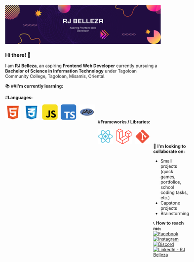
<img src="banner.png">

### Hi there! 👋

I am **RJ Belleza**, an aspiring **Frontend Web Developer** currently pursuing a **Bachelor of Science in Information Technology** under Tagoloan Community College, Tagoloan, Misamis, Oriental.  

📚 ##**I'm currently learning:**

#**Languages:**
<div style="display: flex; gap: 10px;">
<img src="html.png" width="50" height="50">
    <img src="css.png" width="50" height="50">
    <img src="js.png" width="50" height="50">
    <img src="typescript.png" width="50" height="50">
    <img src="php.png" width="50" height="50">
<div><br><br>

#**Frameworks / Libraries:**
<div style="display: flex; gap: 10px;">
    <img src="react.png" width="50" height="50">
    <img src="laravel.png" width="50" height="50">
    <img src="git.png" width="50" height="50">
<div><br><br>
  
💪 **I'm looking to collaborate on:**
- Small projects (quick games, portfolios, school coding tasks, etc.)
- Capstone projects
- Brainstorming  
  

📞 **How to reach me:**<br>
[![Facebook](https://img.shields.io/badge/Facebook-%231877F2.svg?style=for-the-badge&logo=Facebook&logoColor=white)](https://www.facebook.com/belleza.rj.b)
[![Instagram](https://img.shields.io/badge/Instagram-%23E4405F.svg?style=for-the-badge&logo=Instagram&logoColor=white)](https://l.messenger.com/l.php?u=https%3A%2F%2Fwww.instagram.com%2Feeve_insomnia%2Fprofilecard%2F%3Figsh%3DZndiZWw5dzI2M2Z6l&h=AT3MkS4-FZ2JDxSGHTPfF9RZN2-Lko1PeS-q8IDXyqT0XfRqaKi1cUkk5j9kwqP13SEIE82AlsP5H7Tggdbwum7fQdxWlYjTNp-801qcDSZr92VgdCUT_6f0AfyzoYDT7D2EDw)
[![Discord](https://img.shields.io/badge/Discord-%235865F2.svg?style=for-the-badge&logo=discord&logoColor=white)](https://discord.gg/ryMzE6K5)
[![LinkedIn - RJ Belleza](https://img.shields.io/badge/LinkedIn-RJ%20Belleza-%230077B5.svg?style=for-the-badge&logo=linkedin&logoColor=white)](www.linkedin.com/in/rj-belleza-a5b913336)

